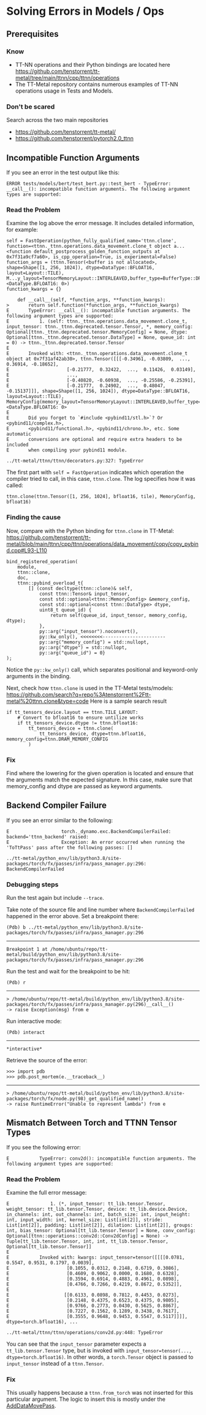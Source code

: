 # Solving Errors in Models / Ops

## Prerequisites
### Know
* TT-NN operations and their Python bindings are located here <br>
https://github.com/tenstorrent/tt-metal/tree/main/ttnn/cpp/ttnn/operations
*  The TT-Metal repository contains numerous examples of TT-NN operations usage in Tests and Models.

### Don't be scared
Search across the two main repositories 
* https://github.com/tenstorrent/tt-metal/
* https://github.com/tenstorrent/pytorch2.0_ttnn


## Incompatible Function Arguments
If you see an error in the test output like this:
```
ERROR tests/models/bert/test_bert.py::test_bert - TypeError: __call__(): incompatible function arguments. The following argument types are supported:
```
### Read the Problem
Examine the log above the error message. It includes detailed information, for example:
```
self = FastOperation(python_fully_qualified_name='ttnn.clone', function=<ttnn._ttnn.operations.data_movement.clone_t object a...<function default_postprocess_golden_function_outputs at 0x7f31a9cf7a60>, is_cpp_operation=True, is_experimental=False)
function_args = (ttnn.Tensor(<buffer is not allocated>, shape=Shape([1, 256, 1024]), dtype=DataType::BFLOAT16, layout=Layout::TILE), M...y_layout=TensorMemoryLayout::INTERLEAVED,buffer_type=BufferType::DRAM,shard_spec=std::nullopt), <DataType.BFLOAT16: 0>)
function_kwargs = {}

    def __call__(self, *function_args, **function_kwargs):
>       return self.function(*function_args, **function_kwargs)
E       TypeError: __call__(): incompatible function arguments. The following argument types are supported:
E           1. (self: ttnn._ttnn.operations.data_movement.clone_t, input_tensor: ttnn._ttnn.deprecated.tensor.Tensor, *, memory_config: Optional[ttnn._ttnn.deprecated.tensor.MemoryConfig] = None, dtype: Optional[ttnn._ttnn.deprecated.tensor.DataType] = None, queue_id: int = 0) -> ttnn._ttnn.deprecated.tensor.Tensor
E       
E       Invoked with: <ttnn._ttnn.operations.data_movement.clone_t object at 0x7f31af42ab30>, ttnn.Tensor([[[-0.34961, -0.03809,  ...,  0.36914, -0.18652],
E                     [-0.21777,  0.32422,  ...,  0.11426,  0.03149],
E                     ...,
E                     [-0.40820, -0.60938,  ..., -0.25586, -0.25391],
E                     [-0.21777,  0.24902,  ...,  0.48047, -0.15137]]], shape=Shape([1, 256, 1024]), dtype=DataType::BFLOAT16, layout=Layout::TILE), MemoryConfig(memory_layout=TensorMemoryLayout::INTERLEAVED,buffer_type=BufferType::DRAM,shard_spec=std::nullopt), <DataType.BFLOAT16: 0>
E       
E       Did you forget to `#include <pybind11/stl.h>`? Or <pybind11/complex.h>,
E       <pybind11/functional.h>, <pybind11/chrono.h>, etc. Some automatic
E       conversions are optional and require extra headers to be included
E       when compiling your pybind11 module.

../tt-metal/ttnn/ttnn/decorators.py:327: TypeError
```

The first part with `self = FastOperation` indicates which operation the compiler tried to call, in this case, `ttnn.clone`. The log specifies how it was called:
```
ttnn.clone(ttnn.Tensor([1, 256, 1024], bfloat16, tile), MemoryConfig, bfloat16)
```

### Finding the cause
Now, compare with the Python binding for `ttnn.clone` in TT-Metal:
https://github.com/tenstorrent/tt-metal/blob/main/ttnn/cpp/ttnn/operations/data_movement/copy/copy_pybind.cpp#L93-L110
```
bind_registered_operation(
    module,
    ttnn::clone,
    doc,
    ttnn::pybind_overload_t{
        [] (const decltype(ttnn::clone)& self,
            const ttnn::Tensor& input_tensor,
            const std::optional<ttnn::MemoryConfig> &memory_config,
            const std::optional<const ttnn::DataType> dtype,
            uint8_t queue_id) {
                return self(queue_id, input_tensor, memory_config, dtype);
            },
            py::arg("input_tensor").noconvert(),
            py::kw_only(), <<<<<<<<-----------------------
            py::arg("memory_config") = std::nullopt,
            py::arg("dtype") = std::nullopt,
            py::arg("queue_id") = 0}
);
```
Notice the `py::kw_only()` call, which separates positional and keyword-only arguments in the binding.

Next, check how `ttnn.clone` is used in the TT-Metal tests/models:
https://github.com/search?q=repo%3Atenstorrent%2Ftt-metal%20ttnn.clone&type=code
Here is a sample search result
```
if tt_tensors_device.layout == ttnn.TILE_LAYOUT:
    # Convert to bfloat16 to ensure untilize works
    if tt_tensors_device.dtype != ttnn.bfloat16:
        tt_tensors_device = ttnn.clone(
            tt_tensors_device, dtype=ttnn.bfloat16, memory_config=ttnn.DRAM_MEMORY_CONFIG
        )    
```

### Fix
Find where the lowering for the given operation is located and ensure that the arguments match the expected signature. 
In this case, make sure that memory_config and dtype are passed as keyword arguments.

## Backend Compiler Failure

If you see an error similar to the following:

```
E                   torch._dynamo.exc.BackendCompilerFailed: backend='ttnn_backend' raised:
E                   Exception: An error occurred when running the 'ToTtPass' pass after the following passes: []

../tt-metal/python_env/lib/python3.8/site-packages/torch/fx/passes/infra/pass_manager.py:296: BackendCompilerFailed
```

### Debugging steps
Run the test again but include `--trace`.


Take note of the source file and line number where `BackendCompilerFailed` happened in the error above. Set a breakpoint there:

```
(Pdb) b ../tt-metal/python_env/lib/python3.8/site-packages/torch/fx/passes/infra/pass_manager.py:296
```
***
```
Breakpoint 1 at /home/ubuntu/repo/tt-metal/build/python_env/lib/python3.8/site-packages/torch/fx/passes/infra/pass_manager.py:296
```

Run the test and wait for the breakpoint to be hit:
```
(Pdb) r
```
***
```
> /home/ubuntu/repo/tt-metal/build/python_env/lib/python3.8/site-packages/torch/fx/passes/infra/pass_manager.py(296)__call__()
-> raise Exception(msg) from e
```

Run interactive mode:
```
(Pdb) interact
```
***
```
*interactive*
```
Retrieve the source of the error:
```
>>> import pdb
>>> pdb.post_mortem(e.__traceback__)
```
***
```
> /home/ubuntu/repo/tt-metal/build/python_env/lib/python3.8/site-packages/torch/fx/node.py(98)_get_qualified_name()
-> raise RuntimeError("Unable to represent lambda") from e
```

## Mismatch Between Torch and TTNN Tensor Types
If you see the following error:

```
E           TypeError: conv2d(): incompatible function arguments. The following argument types are supported:
```
### Read the Problem
Examine the full error message:

```
E               1. (*, input_tensor: tt_lib.tensor.Tensor, weight_tensor: tt_lib.tensor.Tensor, device: tt_lib.device.Device, in_channels: int, out_channels: int, batch_size: int, input_height: int, input_width: int, kernel_size: List[int[2]], stride: List[int[2]], padding: List[int[2]], dilation: List[int[2]], groups: int, bias_tensor: Optional[tt_lib.tensor.Tensor] = None, conv_config: Optional[ttnn::operations::conv2d::Conv2dConfig] = None) -> Tuple[tt_lib.tensor.Tensor, int, int, tt_lib.tensor.Tensor, Optional[tt_lib.tensor.Tensor]]
E
E           Invoked with: kwargs: input_tensor=tensor([[[[0.0781, 0.5547, 0.9531, 0.1797, 0.0039],
E                     [0.1055, 0.0312, 0.2148, 0.6719, 0.3086],
E                     [0.4609, 0.9062, 0.0000, 0.1680, 0.6328],
E                     [0.3594, 0.6914, 0.4883, 0.4961, 0.0898],
E                     [0.4766, 0.7266, 0.4219, 0.8672, 0.5352]],
E
E                    [[0.6133, 0.0898, 0.7812, 0.4453, 0.0273],
E                     [0.2148, 0.4375, 0.6523, 0.4375, 0.9805],
E                     [0.9766, 0.2773, 0.0430, 0.5625, 0.8867],
E                     [0.7227, 0.1562, 0.1289, 0.3438, 0.7617],
E                     [0.3555, 0.9648, 0.9453, 0.5547, 0.5117]]]], dtype=torch.bfloat16), ...

../tt-metal/ttnn/ttnn/operations/conv2d.py:448: TypeError
```

You can see that the `input_tensor` parameter expects a `tt_lib.tensor.Tensor` type, but is invoked with `input_tensor=tensor(..., dtype=torch.bfloat16)`. In other words, a `torch.Tensor` object is passed to `input_tensor` instead of a `ttnn.Tensor`.

### Fix
This usually happens because a `ttnn.from_torch` was not inserted for this particular argument. The logic to insert this is mostly under the [AddDataMovePass](https://github.com/tenstorrent/pytorch2.0_ttnn/blob/main/torch_ttnn/passes/lowering/add_data_move_pass.py).
